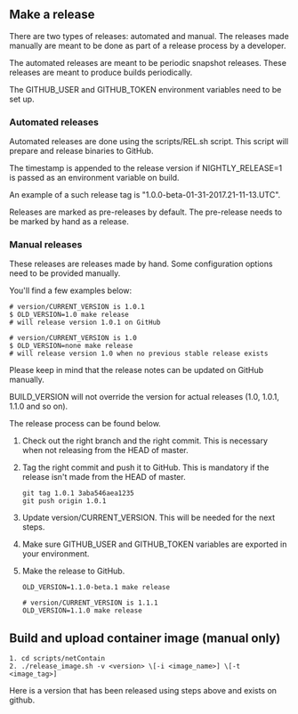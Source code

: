 ## Make a release

There are two types of releases: automated and manual. The releases made
manually are meant to be done as part of a release process by a developer.

The automated releases are meant to be periodic snapshot releases. These
releases are meant to produce builds periodically.

The GITHUB_USER and GITHUB_TOKEN environment variables need to be set up.

### Automated releases

Automated releases are done using the scripts/REL.sh script. This script
will prepare and release binaries to GitHub.

The timestamp is appended to the release version if NIGHTLY_RELEASE=1 is
passed as an environment variable on build.

An example of a such release tag is "1.0.0-beta-01-31-2017.21-11-13.UTC".

Releases are marked as pre-releases by default. The pre-release needs to
be marked by hand as a release.

### Manual releases

These releases are releases made by hand. Some configuration options
need to be provided manually.

You'll find a few examples below:

	# version/CURRENT_VERSION is 1.0.1
	$ OLD_VERSION=1.0 make release
	# will release version 1.0.1 on GitHub

	# version/CURRENT_VERSION is 1.0
	$ OLD_VERSION=none make release
	# will release version 1.0 when no previous stable release exists

Please keep in mind that the release notes can be updated on GitHub manually.

BUILD_VERSION will not override the version for actual
releases (1.0, 1.0.1, 1.1.0 and so on).

The release process can be found below.

1. Check out the right branch and the right commit. This is necessary
when not releasing from the HEAD of master.

2. Tag the right commit and push it to GitHub. This is mandatory if the
release isn't made from the HEAD of master.
	```
	git tag 1.0.1 3aba546aea1235
	git push origin 1.0.1
	```

3. Update version/CURRENT_VERSION. This will be needed for the next steps.

4. Make sure GITHUB_USER and GITHUB_TOKEN variables are exported in your environment.

5. Make the release to GitHub.
	```
	OLD_VERSION=1.1.0-beta.1 make release
	```

	```
	# version/CURRENT_VERSION is 1.1.1
	OLD_VERSION=1.1.0 make release
	```

## Build and upload container image (manual only)

	1. cd scripts/netContain
	2. ./release_image.sh -v <version> \[-i <image_name>] \[-t <image_tag>]

Here <version> is a version that has been released using steps above and exists on github.
